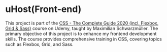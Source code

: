 # uHost(Front-end)

This project is part of the [CSS - The Complete Guide 2020 (incl. Flexbox, Grid & Sass)](https://www.udemy.com/course/css-the-complete-guide-incl-flexbox-grid-sass/) course on Udemy, taught by Maximilian Schwarzmüller. The primary objective of this project is to enhance my frontend development skills. The course provides comprehensive training in CSS, covering topics such as Flexbox, Grid, and Sass.
